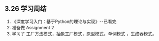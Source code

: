 ## 3.26 学习周结

1. 《深度学习入门：基于Python的理论与实现》--已看完
2. 准备做 Assignment 2
3. 学习了  工厂方法模式，抽象工厂模式，原型模式，单例模式 ，生成器模式。

